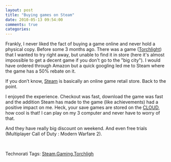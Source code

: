 ```yaml
---
layout: post
title: "Buying games on Steam"
date: 2010-05-13 09:54:00
comments: true
categories: 
---
```


<p>Frankly, I never liked the fact of buying a game online and never hold a physical copy. Before some 3 months ago. There was a game (<a title="Torchlight's website" href="http://www.torchlightgame.com/">Torchlight</a>) that I wanted to try right away, but unable to find it in store (here it's almost impossible to get a decent game if you don't go to the "big city"). I would have ordered through Amazon but a quick googling led me to Steam where the game has a 50% rebate on it.</p>
<p>If you don&rsquo;t know, <a title="Steam Powered Website" href="http://store.steampowered.com/">Steam</a> is basically an online game retail store. Back to the point.</p>
<p>I enjoyed the experience. Checkout was fast, download the game was fast and the addition Steam has made to the game (like achievements) had a positive impact on me. Heck, your save games are stored on the <a title="Clould Computing on Wikipedia" href="http://en.wikipedia.org/wiki/Cloud_computing">CLOUD</a>, how cool is that! I can play on my 3 computer and never have to worry of that.</p>
<p>And they have really big discount on weekend. And even free trials (Multiplayer Call of Duty : Modern Warfare 2).</p>
<p>&nbsp;</p>
<div id="scid:0767317B-992E-4b12-91E0-4F059A8CECA8:8339697e-38d2-43de-81cb-5e841fb2717f" class="wlWriterEditableSmartContent" style="padding-bottom: 0px; margin: 0px; padding-left: 0px; padding-right: 0px; display: inline; float: none; padding-top: 0px">Technorati Tags: <a rel="tag" href="http://technorati.com/tags/Steam">Steam</a>,<a rel="tag" href="http://technorati.com/tags/Gaming">Gaming</a>,<a rel="tag" href="http://technorati.com/tags/Torchligh">Torchligh</a></div>